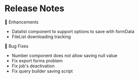 # Release Notes

💪 Enhancements
- Datalist component to support options to save with formData
- FileList downloading tracking

🐞 Bug Fixes
- Number component does not allow saving null value
- Fix export forms problem
- Fix job's deactivation
- Fix query builder saving script
